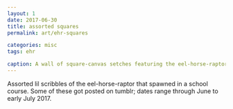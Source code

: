 ```yaml
---
layout: 1
date: 2017-06-30
title: assorted squares
permalink: art/ehr-squares

categories: misc
tags: ehr

caption: A wall of square-canvas setches featuring the eel-horse-raptor. Many are headshots.
---
```

Assorted lil scribbles of the eel-horse-raptor that spawned in a school course. Some of these got posted on tumblr; dates range through June to early July 2017.

<!--note to self: in case of date conflict, any of these work
	6: 9 11 13 18 20 23
	7: 2 6-->